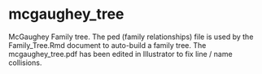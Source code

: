 # mcgaughey_tree

McGaughey Family tree. The ped (family relationships) file is used by the Family_Tree.Rmd document to auto-build a family tree. The mcgaughey_tree.pdf has been edited in Illustrator to fix line / name collisions.
